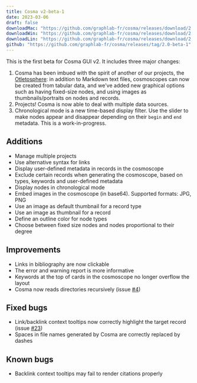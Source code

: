 ```yaml
---
title: Cosma v2-beta-1
date: 2023-03-06
draft: false
downloadMac: "https://github.com/graphlab-fr/cosma/releases/download/2.0-beta-1/Cosma.dmg"
downloadWin: "https://github.com/graphlab-fr/cosma/releases/download/2.0-beta-1/Cosma-win32-x64.zip"
downloadLin: "https://github.com/graphlab-fr/cosma/releases/download/2.0-beta-1/Cosma.deb"
github: "https://github.com/graphlab-fr/cosma/releases/tag/2.0-beta-1"
---
```


This is the first beta for Cosma GUI v2. It includes three major changes:

1. Cosma has been imbued with the spirit of another of our projects, the [Otletosphere](https://hyperotlet.huma-num.fr/otletosphere/): in addition to Markdown text files, cosmoscopes can now be created from tabular data, and we've added new graphical options such as having fixed-size nodes, and using images as thumbnails/portraits on nodes and records.
2. Projects! Cosma is now able to deal with multiple data sources.
3. Chronological mode is a new time-based display filter. Use the slider to make nodes appear and disappear depending on their `begin` and `end` metadata. This is a work-in-progress.

## Additions

- Manage multiple projects
- Use alternative syntax for links
- Display user-defined metadata in records in the cosmoscope
- Exclude certain records when generating the cosmoscope, based on types, keywords and user-defined metadata
- Display nodes in chronological mode
- Embed images in the cosmoscope (in base64). Supported formats: JPG, PNG
- Use an image as default thumbnail for a record type
- Use an image as thumbnail for a record
- Define an outline color for node types
- Choose between fixed size nodes and nodes proportional to their degree

## Improvements

- Links in bibliography are now clickable
- The error and warning report is more informative
- Keywords at the top of cards in the cosmoscope no longer overflow the layout
- Cosma now reads directories recursively (issue [#4](https://github.com/graphlab-fr/cosma/issues/4))

## Fixed bugs

- Link/backlink context tooltips now correctly highlight the target record (issue [#23](https://github.com/graphlab-fr/cosma/issues/23))
- Spaces in file names generated by Cosma are correctly replaced by dashes

## Known bugs

- Backlink context tooltips may fail to render citations properly